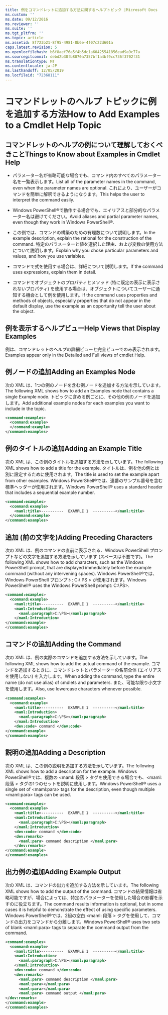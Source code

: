 ```yaml
---
title: 例をコマンドレットに追加する方法に関するヘルプトピック |Microsoft Docs
ms.custom: ''
ms.date: 09/12/2016
ms.reviewer: ''
ms.suite: ''
ms.tgt_pltfrm: ''
ms.topic: article
ms.assetid: 8f723b21-8f95-4981-8b6e-4f07c22d601a
caps.latest.revision: 5
ms.openlocfilehash: b6f8aef76a5f4b5dc1a60425541856ead9a9c77a
ms.sourcegitcommit: debd2b38fb8070a7357bf1a4bf9cc736f3702f31
ms.translationtype: MT
ms.contentlocale: ja-JP
ms.lasthandoff: 12/05/2019
ms.locfileid: "72368111"
---
```

# <a name="how-to-add-examples-to-a-cmdlet-help-topic"></a><span data-ttu-id="58356-102">コマンドレットのヘルプ トピックに例を追加する方法</span><span class="sxs-lookup"><span data-stu-id="58356-102">How to Add Examples to a Cmdlet Help Topic</span></span>

## <a name="things-to-know-about-examples-in-cmdlet-help"></a><span data-ttu-id="58356-103">コマンドレットのヘルプの例について理解しておくべきこと</span><span class="sxs-lookup"><span data-stu-id="58356-103">Things to Know about Examples in Cmdlet Help</span></span>

- <span data-ttu-id="58356-104">パラメーター名が省略可能な場合でも、コマンド内のすべてのパラメーター名を一覧表示します。</span><span class="sxs-lookup"><span data-stu-id="58356-104">List all of the parameter names in the command, even when the parameter names are optional.</span></span> <span data-ttu-id="58356-105">これにより、ユーザーがコマンドを簡単に解釈できるようになります。</span><span class="sxs-lookup"><span data-stu-id="58356-105">This helps the user to interpret the command easily.</span></span>

- <span data-ttu-id="58356-106">Windows PowerShell®で動作する場合でも、エイリアスと部分的なパラメーター名は避けてください。</span><span class="sxs-lookup"><span data-stu-id="58356-106">Avoid aliases and partial parameter names, even though they work in Windows PowerShell®.</span></span>

- <span data-ttu-id="58356-107">この例では、コマンドの構築のための有理数について説明します。</span><span class="sxs-lookup"><span data-stu-id="58356-107">In the example description, explain the rational for the construction of the command.</span></span> <span data-ttu-id="58356-108">特定のパラメーターと値を選択した理由、および変数の使用方法について説明します。</span><span class="sxs-lookup"><span data-stu-id="58356-108">Explain why you chose particular parameters and values, and how you use variables.</span></span>

- <span data-ttu-id="58356-109">コマンドで式を使用する場合は、詳細について説明します。</span><span class="sxs-lookup"><span data-stu-id="58356-109">If the command uses expressions, explain them in detail.</span></span>

- <span data-ttu-id="58356-110">コマンドでオブジェクトのプロパティとメソッド (特に既定の表示に表示されないプロパティ) を使用する場合は、オブジェクトについてユーザーに通知する機会として例を使用します。</span><span class="sxs-lookup"><span data-stu-id="58356-110">If the command uses properties and methods of objects, especially properties that do not appear in the default display, use the example as an opportunity tell the user about the object.</span></span>

## <a name="help-views-that-display-examples"></a><span data-ttu-id="58356-111">例を表示するヘルプビュー</span><span class="sxs-lookup"><span data-stu-id="58356-111">Help Views that Display Examples</span></span>

<span data-ttu-id="58356-112">例は、コマンドレットのヘルプの詳細ビューと完全ビューでのみ表示されます。</span><span class="sxs-lookup"><span data-stu-id="58356-112">Examples appear only in the Detailed and Full views of cmdlet Help.</span></span>

## <a name="adding-an-examples-node"></a><span data-ttu-id="58356-113">例ノードの追加</span><span class="sxs-lookup"><span data-stu-id="58356-113">Adding an Examples Node</span></span>

<span data-ttu-id="58356-114">次の XML は、1つの例のノードを含む例ノードを追加する方法を示しています。</span><span class="sxs-lookup"><span data-stu-id="58356-114">The following XML shows how to add an Examples node that contains a single Example node.</span></span> <span data-ttu-id="58356-115">トピックに含める例ごとに、その他の例のノードを追加します。</span><span class="sxs-lookup"><span data-stu-id="58356-115">Add additional example nodes for each examples you want to include in the topic.</span></span>

```xml
<command:examples>
  <command:example>
  </command:example>
</command:examples>
```

## <a name="adding-an-example-title"></a><span data-ttu-id="58356-116">例のタイトルの追加</span><span class="sxs-lookup"><span data-stu-id="58356-116">Adding an Example Title</span></span>

<span data-ttu-id="58356-117">次の XML は、この例のタイトルを追加する方法を示しています。</span><span class="sxs-lookup"><span data-stu-id="58356-117">The following XML shows how to add a title for the example.</span></span> <span data-ttu-id="58356-118">タイトルは、例を他の例とは別に設定するために使用されます。</span><span class="sxs-lookup"><span data-stu-id="58356-118">The title is used to set the example apart from other examples.</span></span> <span data-ttu-id="58356-119">Windows PowerShell®では、連番のサンプル番号を含む標準ヘッダーが使用されます。</span><span class="sxs-lookup"><span data-stu-id="58356-119">Windows PowerShell® uses a standard header that includes a sequential example number.</span></span>

```xml
<command:examples>
  <command:example>
    <maml:title>----------  EXAMPLE 1  ----------</maml:title>
  </command:example>
</command:examples>
```

## <a name="adding-preceding-characters"></a><span data-ttu-id="58356-120">追加 (前の文字を)</span><span class="sxs-lookup"><span data-stu-id="58356-120">Adding Preceding Characters</span></span>

<span data-ttu-id="58356-121">次の XML は、例のコマンドの直前に表示される、Windows PowerShell プロンプトなどの文字を追加する方法を示しています (スペースは不要です)。</span><span class="sxs-lookup"><span data-stu-id="58356-121">The following XML shows how to add characters, such as the Windows PowerShell prompt, that are displayed immediately before the example command (without any intervening spaces).</span></span> <span data-ttu-id="58356-122">Windows PowerShell®では、Windows PowerShell プロンプト: C:\ PS > が使用されます。</span><span class="sxs-lookup"><span data-stu-id="58356-122">Windows PowerShell® uses the Windows PowerShell prompt: C:\PS>.</span></span>

```xml
<command:examples>
  <command:example>
    <maml:title>----------  EXAMPLE 1  ----------</maml:title>
    <maml:Introduction>
      <maml:paragraph>C:\PS></maml:paragraph>
    </maml:Introduction>
</command:example>
</command:examples>
```

## <a name="adding-the-command"></a><span data-ttu-id="58356-123">コマンドの追加</span><span class="sxs-lookup"><span data-stu-id="58356-123">Adding the Command</span></span>

<span data-ttu-id="58356-124">次の XML は、例の実際のコマンドを追加する方法を示しています。</span><span class="sxs-lookup"><span data-stu-id="58356-124">The following XML shows how to add the actual command of the example.</span></span> <span data-ttu-id="58356-125">コマンドを追加するときに、コマンドレットとパラメーターの名前全体 (エイリアスを使用しない) を入力します。</span><span class="sxs-lookup"><span data-stu-id="58356-125">When adding the command, type the entire name (do not use alias) of cmdlets and parameters.</span></span> <span data-ttu-id="58356-126">また、可能な限り小文字を使用します。</span><span class="sxs-lookup"><span data-stu-id="58356-126">Also, use lowercase characters whenever possible.</span></span>

```xml
<command:examples>
  <command:example>
    <maml:title>----------  EXAMPLE 1  ----------</maml:title>
    <maml:Introduction>
      <maml:paragraph>C:\PS></maml:paragraph>
    </maml:Introduction>
    <dev:code> command </dev:code>
</command:example>
</command:examples>
```

## <a name="adding-a-description"></a><span data-ttu-id="58356-127">説明の追加</span><span class="sxs-lookup"><span data-stu-id="58356-127">Adding a Description</span></span>

<span data-ttu-id="58356-128">次の XML は、この例の説明を追加する方法を示しています。</span><span class="sxs-lookup"><span data-stu-id="58356-128">The following XML shows how to add a description for the example.</span></span> <span data-ttu-id="58356-129">Windows PowerShell®では、複数の \<maml: 段落 > タグを使用できる場合でも、\<maml: 段落 > タグの1つのセットを説明に使用します。</span><span class="sxs-lookup"><span data-stu-id="58356-129">Windows PowerShell® uses a single set of \<maml:para> tags for the description, even though multiple \<maml:para> tags can be used.</span></span>

```xml
<command:examples>
  <command:example>
    <maml:title>----------  EXAMPLE 1  ----------</maml:title>
    <maml:Introduction>
      <maml:paragraph>C:\PS></maml:paragraph>
    </maml:Introduction>
    <dev:code> command </dev:code>
    <dev:remarks>
      <maml:para> command description </maml:para>
    </dev:remarks>
</command:example>
</command:examples>
```

## <a name="adding-example-output"></a><span data-ttu-id="58356-130">出力例の追加</span><span class="sxs-lookup"><span data-stu-id="58356-130">Adding Example Output</span></span>

<span data-ttu-id="58356-131">次の XML は、コマンドの出力を追加する方法を示しています。</span><span class="sxs-lookup"><span data-stu-id="58356-131">The following XML shows how to add the output of the command.</span></span> <span data-ttu-id="58356-132">コマンドの結果情報は省略可能ですが、場合によっては、特定のパラメーターを使用した場合の影響を示すのに役立ちます。</span><span class="sxs-lookup"><span data-stu-id="58356-132">The command results information is optional, but in some cases it is helpful to demonstrate the effect of using specific parameters.</span></span> <span data-ttu-id="58356-133">Windows PowerShell®では、2組の空白 \<maml: 段落 > タグを使用して、コマンドの出力をコマンドから分離します。</span><span class="sxs-lookup"><span data-stu-id="58356-133">Windows PowerShell® uses two sets of blank \<maml:para> tags to separate the command output from the command.</span></span>

```xml
<command:examples>
  <command:example>
    <maml:title>----------  EXAMPLE 1  ----------</maml:title>
    <maml:Introduction>
      <maml:paragraph>C:\PS></maml:paragraph>
    </maml:Introduction>
    <dev:code> command </dev:code>
    <dev:remarks>
      <maml:para> command description </maml:para>
      <maml:para></maml:para>
      <maml:para></maml:para>
      <maml:para> command output </maml:para>
</dev:remarks>
</command:example>
</command:examples>
```